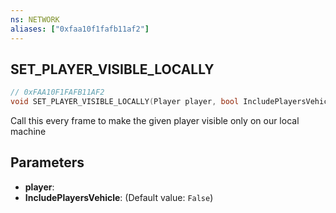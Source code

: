 ```yaml
---
ns: NETWORK
aliases: ["0xfaa10f1fafb11af2"]
---
```

## SET_PLAYER_VISIBLE_LOCALLY

```c
// 0xFAA10F1FAFB11AF2
void SET_PLAYER_VISIBLE_LOCALLY(Player player, bool IncludePlayersVehicle);
```

Call this every frame to make the given player visible only on our local machine


## Parameters
* **player**: 
* **IncludePlayersVehicle**: (Default value: `False`)
